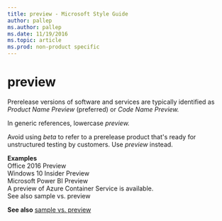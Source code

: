 ```yaml
---
title: preview - Microsoft Style Guide
author: pallep
ms.author: pallep
ms.date: 11/19/2016
ms.topic: article
ms.prod: non-product specific
---
```


# preview

Prerelease versions of software and services are typically identified as *Product Name Preview* (preferred) or *Code Name Preview.* 

In generic references, lowercase *preview.*

Avoid using *beta* to refer to a prerelease product that's ready for unstructured testing by customers. Use *preview* instead.

**Examples**  
Office 2016 Preview  
Windows 10 Insider Preview  
Microsoft Power BI Preview  
A preview of Azure Container Service is available.  
See also sample vs. preview  

**See also** [sample vs. preview](/style-guide/a-z-word-list-term-collections/s/sample-vs-preview.md)
